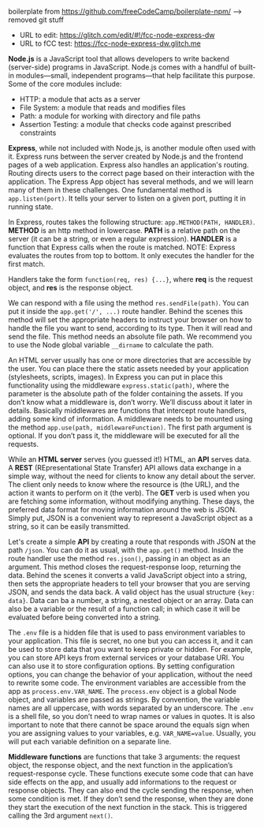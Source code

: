 boilerplate from https://github.com/freeCodeCamp/boilerplate-npm/
--> removed git stuff

- URL to edit: https://glitch.com/edit/#!/fcc-node-express-dw
- URL to fCC test: https://fcc-node-express-dw.glitch.me

**Node.js** is a JavaScript tool that allows developers to write backend (server-side) programs in JavaScript. Node.js comes with a handful of built-in modules—small, independent programs—that help facilitate this purpose. Some of the core modules include:

- HTTP: a module that acts as a server
- File System: a module that reads and modifies files
- Path: a module for working with directory and file paths
- Assertion Testing: a module that checks code against prescribed constraints

**Express**, while not included with Node.js, is another module often used with it. Express runs between the server created by Node.js and the frontend pages of a web application. Express also handles an application's routing. Routing directs users to the correct page based on their interaction with the application.
The Express App object has several methods, and we will learn many of them in these challenges. One fundamental method is `app.listen(port)`. It tells your server to listen on a given port, putting it in running state.

In Express, routes takes the following structure: `app.METHOD(PATH, HANDLER)`. **METHOD** is an http method in lowercase. **PATH** is a relative path on the server (it can be a string, or even a regular expression). **HANDLER** is a function that Express calls when the route is matched. NOTE: Express evaluates the routes from top to bottom. It only executes the handler for the first match.

Handlers take the form `function(req, res) {...}`, where **req** is the request object, and **res** is the response object.

We can respond with a file using the method `res.sendFile(path)`. You can put it inside the `app.get('/', ...)` route handler. Behind the scenes this method will set the appropriate headers to instruct your browser on how to handle the file you want to send, according to its type. Then it will read and send the file. This method needs an absolute file path. We recommend you to use the Node global variable `__dirname` to calculate the path.

An HTML server usually has one or more directories that are accessible by the user. You can place there the static assets needed by your application (stylesheets, scripts, images). In Express you can put in place this functionality using the middleware `express.static(path)`, where the parameter is the absolute path of the folder containing the assets. If you don’t know what a middleware is, don’t worry. We’ll discuss about it later in details. Basically middlewares are functions that intercept route handlers, adding some kind of information. A middleware needs to be mounted using the method `app.use(path, middlewareFunction)`. The first path argument is optional. If you don’t pass it, the middleware will be executed for all the requests.

While an **HTML server** serves (you guessed it!) HTML, an **API** serves data. A **REST** (REpresentational State Transfer) API allows data exchange in a simple way, without the need for clients to know any detail about the server. The client only needs to know where the resource is (the URL), and the action it wants to perform on it (the verb). The **GET** verb is used when you are fetching some information, without modifying anything. These days, the preferred data format for moving information around the web is JSON. Simply put, JSON is a convenient way to represent a JavaScript object as a string, so it can be easily transmitted.

Let's create a simple **API** by creating a route that responds with JSON at the path `/json`. You can do it as usual, with the `app.get()` method. Inside the route handler use the method `res.json()`, passing in an object as an argument. This method closes the request-response loop, returning the data. Behind the scenes it converts a valid JavaScript object into a string, then sets the appropriate headers to tell your browser that you are serving JSON, and sends the data back. A valid object has the usual structure `{key: data}`. Data can ba a number, a string, a nested object or an array. Data can also be a variable or the result of a function call; in which case it will be evaluated before being converted into a string.

The `.env` file is a hidden file that is used to pass environment variables to your application. This file is secret, no one but you can access it, and it can be used to store data that you want to keep private or hidden. For example, you can store API keys from external services or your database URI. You can also use it to store configuration options. By setting configuration options, you can change the behavior of your application, without the need to rewrite some code.
The environment variables are accessible from the app as `process.env.VAR_NAME`. The `process.env` object is a global Node object, and variables are passed as strings. By convention, the variable names are all uppercase, with words separated by an underscore. The `.env` is a shell file, so you don’t need to wrap names or values in quotes. It is also important to note that there cannot be space around the equals sign when you are assigning values to your variables, e.g. `VAR_NAME=value`. Usually, you will put each variable definition on a separate line.

**Middleware functions** are functions that take 3 arguments: the request object, the response object, and the next function in the application’s request-response cycle. These functions execute some code that can have side effects on the app, and usually add informations to the request or response objects. They can also end the cycle sending the response, when some condition is met. If they don’t send the response, when they are done they start the execution of the next function in the stack. This is triggered calling the 3rd argument `next()`.
